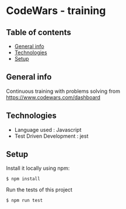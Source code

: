# CodeWars - training

## Table of contents
* [General info](#general-info)
* [Technologies](#technologies)
* [Setup](#setup)

## General info
Continuous training with problems solving from https://www.codewars.com/dashboard

## Technologies
* Language used : Javascript
* Test Driven Development : jest

## Setup

Install it locally using npm:

```
$ npm install
```

Run the tests of this project
```
$ npm run test
```